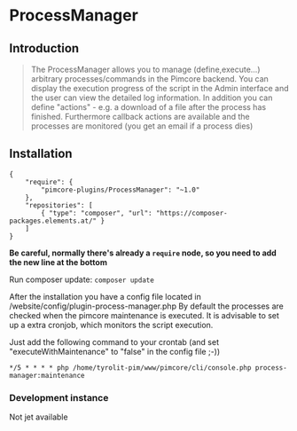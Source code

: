 # ProcessManager

## Introduction

> The ProcessManager allows you to manage (define,execute...) arbitrary processes/commands in the Pimcore backend. 
You can display the execution progress of the script in the Admin interface and the user can view the detailed log information. 
In addition you can define "actions" - e.g.  a download of a file after the process has finished. Furthermore callback actions are available and the processes are monitored (you get an email if a process dies)

## Installation
```
{
    "require": {
        "pimcore-plugins/ProcessManager": "~1.0"
    },
    "repositories": [
        { "type": "composer", "url": "https://composer-packages.elements.at/" }
    ]
}
```

**Be careful, normally there's already a `require` node, so you need to add the new line at the bottom**     

Run composer update: 
`composer update`

After the installation you have a config file located in /website/config/plugin-process-manager.php
By default the processes are checked when the pimcore maintenance is executed. It is advisable to set up a extra cronjob, which monitors the script execution.

Just add the following command to your crontab (and set "executeWithMaintenance" to "false" in the config file ;-))
```
*/5 * * * * php /home/tyrolit-pim/www/pimcore/cli/console.php process-manager:maintenance
```

### Development instance
Not jet available